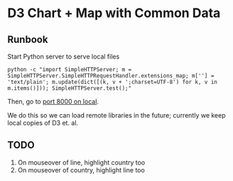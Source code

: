 # D3 Chart + Map with Common Data

## Runbook

Start Python server to serve local files

	python -c "import SimpleHTTPServer; m = SimpleHTTPServer.SimpleHTTPRequestHandler.extensions_map; m[''] = 'text/plain'; m.update(dict([(k, v + ';charset=UTF-8') for k, v in m.items()])); SimpleHTTPServer.test();"

Then, go to [port 8000 on local](hosthttp://localhost:8000/index.html).

We do this so we can load remote libraries in the future; currently we keep local copies of D3 et. al.

## TODO

1. On mouseover of line, highlight country too
2. On mouseover of country, highlight line too